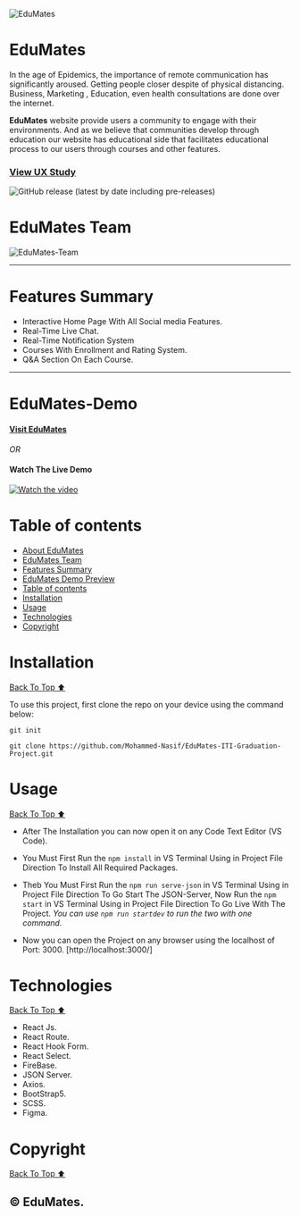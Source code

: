 ![EduMates](https://github.com/Mohammed-Nasif/EduMates-ITI-Graduation-Project/blob/main/Documentations/Project%20Images/bc855d0d-19cf-42e8-9dc0-4479b8aef916.jpg?raw=true)

# EduMates 

<!-- Add buttons here -->

<!-- Describe your project in brief -->

In the age of Epidemics, the importance of remote communication has significantly aroused.
Getting people closer despite of physical distancing. Business, Marketing , Education, even health consultations are done over the internet. 

**EduMates** website provide users a community to engage with their environments. And as we believe that communities develop through education our website has educational side that facilitates educational process to our users through courses and other features.

### [View UX Study](https://github.com/Mohammed-Nasif/EduMates-ITI-Graduation-Project/blob/main/Documentations/UX-Study-EduMates.pdf)


![GitHub release (latest by date including pre-releases)](https://img.shields.io/github/v/release/navendu-pottekkat/awesome-readme?include_prereleases)

<!-- 
![GitHub All Releases](https://img.shields.io/github/downloads/navendu-pottekkat/awesome-readme/total) -->


# EduMates Team
![EduMates-Team](https://github.com/Mohammed-Nasif/EduMates-ITI-Graduation-Project/blob/main/Documentations/Project%20Images/EduMatesTeam.jpg?raw=true)


---
# Features Summary

- Interactive Home Page With All Social media Features.
- Real-Time Live Chat.
- Real-Time Notification System
- Courses With Enrollment and Rating System.
- Q&A Section On Each Course.

---
# EduMates-Demo 

#### [Visit EduMates](https://edu-mates.herokuapp.com/)
*OR*
#### Watch The Live Demo
[![Watch the video](https://github.com/Mohammed-Nasif/EduMates-ITI-Graduation-Project/blob/main/Documentations/Project%20Images/Watch%20Demo.png?raw=true)](https://www.youtube.com/watch?v=ZwzXjuTHjU8)

# Table of contents

- [About EduMates](#edumates)
- [EduMates Team](#edumates-team)
- [Features Summary](#features-summary)
- [EduMates Demo Preview](#edumates-demo)
- [Table of contents](#table-of-contents)
- [Installation](#installation)
- [Usage](#usage)
- [Technologies](#technologies)
- [Copyright](#copyright)

# Installation
[Back To Top ⬆️](#table-of-contents)

To use this project, first clone the repo on your device using the command below:

```git init```

```git clone https://github.com/Mohammed-Nasif/EduMates-ITI-Graduation-Project.git```

# Usage
[Back To Top ⬆️](#table-of-contents)

- After The Installation you can now open it on any Code Text Editor (VS Code).

- You Must First Run the `npm install` in VS Terminal Using in Project File Direction To Install All Required Packages.

- Theb You Must First Run the `npm run serve-json` in VS Terminal Using in Project File Direction To Go Start The JSON-Server, Now Run the `npm start` in VS Terminal Using in Project File Direction To Go Live With The Project. 
    *You can use ``npm run startdev`` to run the two with one command.*
- Now you can open the Project on any browser using the localhost of Port: 3000. [http://localhost:3000/]

# Technologies
[Back To Top ⬆️](#table-of-contents)

- React Js.
- React Route.
- React Hook Form.
- React Select.
- FireBase.
- JSON Server.
- Axios.
- BootStrap5.
- SCSS.
- Figma.

# Copyright
[Back To Top ⬆️](#table-of-contents)

**© EduMates.**
---
